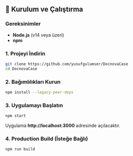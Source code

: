 ## 🚀 Kurulum ve Çalıştırma

### Gereksinimler
- **Node.js** (v14 veya üzeri)
- **npm**

### 1. Projeyi İndirin
```bash
git clone https://github.com/yusufgulumser/DocnovaCase
cd DocnovaCase
```

### 2. Bağımlılıkları Kurun
```bash
npm install --legacy-peer-deps
```

### 3. Uygulamayı Başlatın
```bash
npm start
```

Uygulama **http://localhost:3000** adresinde açılacaktır.

### 4. Production Build (İsteğe Bağlı)
```bash
npm run build
```
